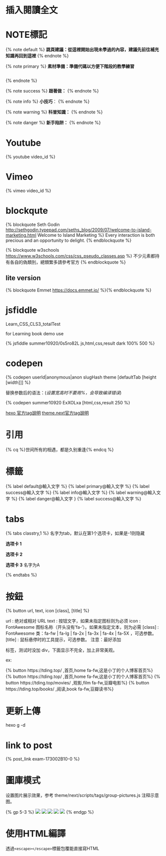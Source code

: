 # 插入閱讀全文
<!-- more -->

# NOTE標記
{% note default %}
**跳頁建議：從這裡開始出現未學過的內容，建議先前往補充知識再回到這裡**
{% endnote %}

{% note primary %}
**素材準備：準備代碼以方便下階段的教學練習** 
```html cssTry.html
```
{% endnote %}

{% note success %}
**跟著做：**
{% endnote %}

{% note info %}
**小技巧**：
{% endnote %}

{% note warning %}
**科普知識：**
{% endnote %}

{% note danger %}
**新手陷阱：**
{% endnote %}


# Youtube
{% youtube video_id %}

# Vimeo
{% vimeo video_id %}

# blockqute
{% blockquote Seth Godin http://sethgodin.typepad.com/seths_blog/2009/07/welcome-to-island-marketing.html Welcome to Island Marketing %}
Every interaction is both precious and an opportunity to delight.
{% endblockquote %}

{% blockquote w3schools https://www.w3schools.com/css/css_pseudo_classes.asp %}
不少元素都持有各自的偽類別，總類繁多請參考官方
{% endblockquote %}

## lite version
{% blockquote Emmet https://docs.emmet.io/ %}{% endblockquote %}

# jsfiddle
Learn_CSS_CLS3_totalTest

for Learning book demo use

{% jsfiddle summer10920/0s5ro82L js,html,css,result dark 100% 500 %}

# codepen

{% codepen userId|anonymous|anon slugHash theme [defaultTab [height [width]]] %}

替换参数后的语法：(*设置宽高时不要用%，会导致编译错误*)
<!-- {% codepen summer10920 ExXOLxa dark [html,css,result 500 %} -->
{% codepen summer10920 ExXOLxa [html,css,result 250 %}


[hexo 官方tag說明](https://hexo.io/zh-tw/docs/tag-plugins.html)
[theme.next官方tag說明](https://theme-next.iissnan.com/tag-plugins.html)

# 引用
{% cq %}世间所有的相遇，都是久别重逢{% endcq %}

# 標籤
{% label default@輸入文字 %}
{% label primary@輸入文字 %}
{% label success@輸入文字 %}
{% label info@輸入文字 %}
{% label warning@輸入文字 %}
{% label danger@輸入文字 } 
{% label success@輸入文字 %}

# tabs
{% tabs classtry,1 %} 名字为tab，默认在第1个选项卡，如果是-1则隐藏
<!-- tab -->
**选项卡 1** 
<!-- endtab -->
<!-- tab -->
**选项卡 2**
<!-- endtab -->
<!-- tab A -->
**选项卡 3** 名字为A
<!-- endtab -->
{% endtabs %}

# 按鈕
{% button url, text, icon [class], [title] %}

url : 绝对或相对 URL
text : 按钮文字，如果未指定图标则为必须
icon : FontAwesome 图标名称（开头没有’fa-‘）。如果未指定文本，则为必需
[class] : FontAwesome 类：fa-fw | fa-lg | fa-2x | fa-3x | fa-4x | fa-5X ，可选参数。
[title] : 鼠标悬停时的工具提示，可选参数。
注意：最好添加 <div> 标签，测试时没加 div，下面显示不完全，加上非常美观。

ex:
<div>{% button https://tding.top/ ,首页,home fa-fw,这是小丁的个人博客首页%}</div>

<div class="text-center">
  <div>
    {% button https://tding.top/ ,首页,home fa-fw,这是小丁的个人博客首页%}
    {% button https://tding.top/movies/ ,观影,film fa-fw,豆瓣电影%}
    {% button https://tding.top/books/ ,阅读,book fa-fw,豆瓣读书%}
  </div>
</div>

# 更新上傳
hexo g -d

# link to post
{% post_link exam-173002B10-0 %}

# 圖庫模式
设置图片展示效果，参考 theme/next/scripts/tags/group-pictures.js 注释示意图。

{% gp 5-3 %}
![](https://cdn.jsdelivr.net/gh/0vo/oss/images/687148dbly1flxx7cice6j218g0p0zpv.jpg)
![](https://cdn.jsdelivr.net/gh/0vo/oss/images/687148dbly1flxx7ch9rvj218g0p0jvi.jpg)
![](https://cdn.jsdelivr.net/gh/0vo/oss/images/687148dbly1flxx7cj8xej218g0p0gqw.jpg)
![](https://cdn.jsdelivr.net/gh/0vo/oss/images/687148dbly1flxx7cg745j218g0p0juj.jpg)
![](https://cdn.jsdelivr.net/gh/0vo/oss/images/687148dbly1flxx7cgf88j218g0p0ju3.jpg)
{% endgp %}

# 使用HTML編譯
透過`<escape></escape>`標籤包覆能直接寫HTML